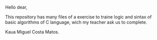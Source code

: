 Hello dear,


This repository has many files of a exercise to traine logic and sintax of basic algorithms of C language, wich my teacher ask us to complete.

Kaua Miguel Costa Matos.